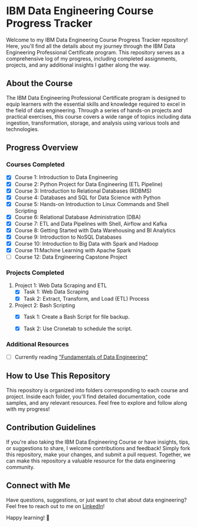 # IBM Data Engineering Course Progress Tracker

Welcome to my IBM Data Engineering Course Progress Tracker repository! Here, you'll find all the details about my journey through the IBM Data Engineering Professional Certificate program. This repository serves as a comprehensive log of my progress, including completed assignments, projects, and any additional insights I gather along the way.

## About the Course

The IBM Data Engineering Professional Certificate program is designed to equip learners with the essential skills and knowledge required to excel in the field of data engineering. Through a series of hands-on projects and practical exercises, this course covers a wide range of topics including data ingestion, transformation, storage, and analysis using various tools and technologies.

## Progress Overview

### Courses Completed
- [x] Course 1: Introduction to Data Engineering
- [X] Course 2: Python Project for Data Engineering (ETL Pipeline)
- [x] Course 3: Introduction to Relational Databases (RDBMS)
- [x] Course 4: Databases and SQL for Data Science with Python
- [x] Course 5: Hands-on Introduction to Linux Commands and Shell Scripting
- [X] Course 6: Relational Database Administration (DBA)
- [X] Course 7: ETL and Data Pipelines with Shell, Airflow and Kafka
- [X] Course 8: Getting Started with Data Warehousing and BI Analytics
- [X] Course 9: Introduction to NoSQL Databases
- [X] Course 10: Introduction to Big Data with Spark and Hadoop
- [X] Course 11:Machine Learning with Apache Spark
- [ ] Course 12: Data Engineering Capstone Project

### Projects Completed
1. Project 1: Web Data Scraping and ETL
   - [x] Task 1: Web Data Scraping
   - [x] Task 2: Extract, Transform, and Load (ETL) Process
2. Project 2: Bash Scripting
   - [x] Task 1: Create a Bash Script for file backup.
   - [X] Task 2: Use Cronetab to schedule the script.


### Additional Resources
- [ ] Currently reading ["Fundamentals of Data Engineering"](https://www.google.co.in/books/edition/Fundamentals_of_Data_Engineering/3qd2EAAAQBAJ?hl=en)

## How to Use This Repository

This repository is organized into folders corresponding to each course and project. Inside each folder, you'll find detailed documentation, code samples, and any relevant resources. Feel free to explore and follow along with my progress!

## Contribution Guidelines

If you're also taking the IBM Data Engineering Course or have insights, tips, or suggestions to share, I welcome contributions and feedback! Simply fork this repository, make your changes, and submit a pull request. Together, we can make this repository a valuable resource for the data engineering community.

## Connect with Me

Have questions, suggestions, or just want to chat about data engineering? Feel free to reach out to me on [LinkedIn]([https://www.linkedin.com/in/yourprofile](https://www.linkedin.com/in/manish-kumar-tailor-6564ab22b/))!

Happy learning! 🚀

